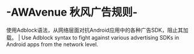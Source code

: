 # -AWAvenue 秋风广告规则-
使用Adblock语法，从网络层面对抗Android应用中的各种广告SDK，阻止其加载。 |   Use Adblock syntax to fight against various advertising SDKs in Android apps from the network level.
